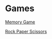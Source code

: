 # Games

[Memory Game](https://raghavender-lonka.github.io/Games/Memory%20Game/)

[Rock Paper Scissors](https://raghavender-lonka.github.io/Games/Rock%20Paper%20Scissors/)
